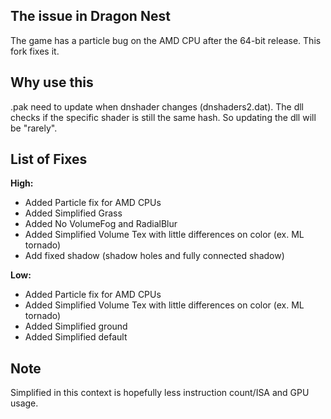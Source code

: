 ## The issue in Dragon Nest
The game has a particle bug on the AMD CPU after the 64-bit release. This fork fixes it.

## Why use this
.pak need to update when dnshader changes (dnshaders2.dat). The dll checks if the specific shader is still the same hash. So updating the dll will be "rarely".

## List of Fixes
**High:**
- Added Particle fix for AMD CPUs
- Added Simplified Grass 
- Added No VolumeFog and RadialBlur
- Added Simplified Volume Tex with little differences on color (ex. ML tornado)
- Add fixed shadow (shadow holes and fully connected shadow)

**Low:**
- Added Particle fix for AMD CPUs
- Added Simplified Volume Tex with little differences on color (ex. ML tornado)
- Added Simplified ground
- Added Simplified default

## Note
Simplified in this context is hopefully less instruction count/ISA and GPU usage.